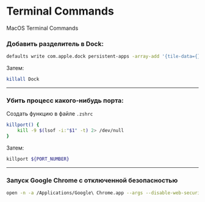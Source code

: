 # Terminal Commands
MacOS Terminal Commands

### Добавить разделитель в Dock:

```bash
defaults write com.apple.dock persistent-apps -array-add '{tile-data={}; tile-type="spacer-tile";}'
```

Затем:

```bash
killall Dock
```

***

### Убить процесс какого-нибудь порта:

Создать функцию в файле `.zshrc`

```bash
killport() {
    kill -9 $(lsof -i:"$1" -t) 2> /dev/null
}
```

Затем:

```bash
killport ${PORT_NUMBER}
```

***

### Запуск Google Chrome с отключенной безопасностью

```bash
open -n -a /Applications/Google\ Chrome.app --args --disable-web-security --user-data-dir=/Users/${USER_NAME}/.config/chrome-dev
```
